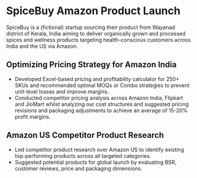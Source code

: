 # SpiceBuy Amazon Product Launch
SpiceBuy is a (fictional) startup sourcing their product from Wayanad district of Kerala, India aiming to deliver organically grown and processed spices and wellness products targeting health-conscious customers across India and the US via Amazon.

## Optimizing Pricing Strategy for Amazon India
- Developed Excel-based pricing and profitability calculator for 250+ SKUs and recommended optimal MOQs or Combo strategies to prevent unit-level losses and improve margins.
- Conducted competitor pricing analysis across Amazon India, Flipkart and JioMart whilst analyzing our cost structures and suggested pricing revisions and packaging adjustments to achieve an average of 15-20% profit margins.

## Amazon US Competitor Product Research
- Led competitor product research over Amazon US to identify existing top-performing products across all targeted categories.
- Suggested potential products for global launch by evaluating BSR, customer reviews, price and packaging dimensions.

